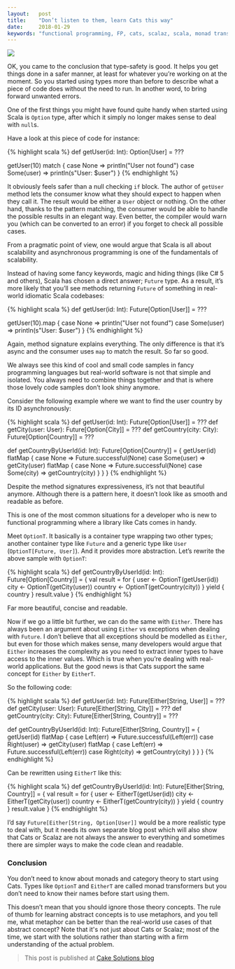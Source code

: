 ```yaml
---
layout:   post
title:    "Don’t listen to them, learn Cats this way"
date:     2018-01-29
keywords: "functional programming, FP, cats, scalaz, scala, monad transformers"
---
```


![](https://cdn-images-1.medium.com/max/800/1*Tj-wz2CtiiX2RtQutVKLOA.png)

OK, you came to the conclusion that type-safety is good. It helps you get things
done in a safer manner, at least for whatever you’re working on at the moment.
So you started using types more than before to describe what a piece of code
does without the need to run. In another word, to bring forward unwanted errors.

<!--more-->

One of the first things you might have found quite handy when started using
Scala is `Option` type, after which it simply no longer makes sense to deal with
`null`s.

Have a look at this piece of code for instance:

{% highlight scala %}
def getUser(id: Int): Option[User] = ???

getUser(10) match {
    case None => println("User not found")
    case Some(user) => println(s"User: $user")
}
{% endhighlight %}

It obviously feels safer than a null checking `if` block. The author of
`getUser` method lets the consumer know what they should expect to happen when
they call it. The result would be either a `User` object or nothing. On the
other hand, thanks to the pattern matching, the consumer would be able to handle
the possible results in an elegant way. Even better, the compiler would warn you
(which can be converted to an error) if you forget to check all possible cases.

From a pragmatic point of view, one would argue that Scala is all about
scalability and asynchronous programming is one of the fundamentals of
scalability.

Instead of having some fancy keywords, magic and hiding things (like C# 5 and
others), Scala has chosen a direct answer; `Future` type. As a result, it’s more
likely that you’ll see methods returning `Future` of something in real-world
idiomatic Scala codebases:

{% highlight scala %}
def getUser(id: Int): Future[Option[User]] = ???

getUser(10).map {
    case None => println("User not found")
    case Some(user) => println(s"User: $user")
}
{% endhighlight %}

Again, method signature explains everything. The only difference is that it’s
async and the consumer uses `map` to match the result. So far so good.

We always see this kind of cool and small code samples in fancy programming
languages but real-world software is not that simple and isolated. You always
need to combine things together and that is where those lovely code samples
don’t look shiny anymore.

Consider the following example where we want to find the user country by its ID
asynchronously:

{% highlight scala %}
def getUser(id: Int): Future[Option[User]] = ???
def getCity(user: User): Future[Option[City]] = ???
def getCountry(city: City): Future[Option[Country]] = ???

def getCountryByUserId(id: Int): Future[Option[Country]] = {
    getUser(id) flatMap {
    case None => Future.successful(None)
    case Some(user) => 
        getCity(user) flatMap {
        case None => Future.successful(None)
        case Some(city) => getCountry(city)
        }
    }
}
{% endhighlight %}

Despite the method signatures expressiveness, it’s not that beautiful anymore.
Although there is a pattern here, it doesn’t look like as smooth and readable as
before.

This is one of the most common situations for a developer who is new to
functional programming where a library like Cats comes in handy.

Meet `OptionT`. It basically is a container type wrapping two other types;
another container type like `Future` and a generic type like `User`
(`OptionT[Future, User]`). And it provides more abstraction. Let’s rewrite the
above sample with `OptionT`:

{% highlight scala %}
def getCountryByUserId(id: Int): Future[Option[Country]] = {
    val result = for {
    user <- OptionT(getUser(id))
    city <- OptionT(getCity(user))
    country <- OptionT(getCountry(city))
    } yield {
    country
    }
    result.value
}
{% endhighlight %}

Far more beautiful, concise and readable.

Now if we go a little bit further, we can do the same with `Either`. There has
always been an argument about using `Either` vs exceptions when dealing with
`Future`. I don’t believe that all exceptions should be modelled as `Either`,
but even for those which makes sense, many developers would argue that `Either`
increases the complexity as you need to extract inner types to have access to
the inner values. Which is true when you’re dealing with real-world
applications. But the good news is that Cats support the same concept for
`Either` by `EitherT`.

So the following code:

{% highlight scala %}
def getUser(id: Int): Future[Either[String, User]] = ???
def getCity(user: User): Future[Either[String, City]] = ???
def getCountry(city: City): Future[Either[String, Country]] = ???

def getCountryByUserId(id: Int): Future[Either[String, Country]] = {
    getUser(id) flatMap {
    case Left(err) => Future.successful(Left(err))
    case Right(user) => 
        getCity(user) flatMap {
        case Left(err) => Future.successful(Left(err))
        case Right(city) => getCountry(city)
        }
    }
}
{% endhighlight %}

Can be rewritten using `EitherT` like this:

{% highlight scala %}
def getCountryByUserId(id: Int): Future[Either[String, Country]] = {
    val result = for {
    user <- EitherT(getUser(id))
    city <- EitherT(getCity(user))
    country <- EitherT(getCountry(city))
    } yield {
    country
    } 
    result.value
}
{% endhighlight %}

I’d say `Future[Either[String, Option[User]]` would be a more realistic type to
deal with, but it needs its own separate blog post which will also show that
Cats or Scalaz are not always the answer to everything and sometimes there are
simpler ways to make the code clean and readable.

### Conclusion

You don’t need to know about monads and category theory to start using Cats.
Types like `OptionT` and `EitherT` are called monad transformers but you don’t
need to know their names before start using them.

This doesn’t mean that you should ignore those theory concepts. The rule of thumb 
for learning abstract concepts is to use metaphors, and you tell me, what metaphor 
can be better than the real-world use cases of that abstract concept? Note that it's 
not just about Cats or Scalaz; most of the time, we start with the solutions rather 
than starting with a firm understanding of the actual problem.

> This post is published at [Cake Solutions blog](https://www.cakesolutions.net/teamblogs/dont-listen-to-them-learn-cats-this-way)